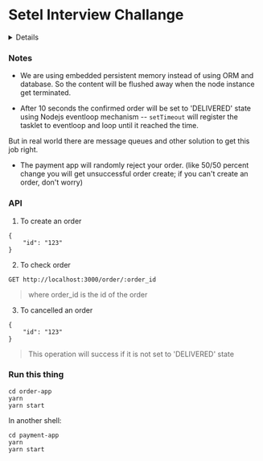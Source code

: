 # Setel Interview Challange

<details>Is okay bro... they ghosted me after I submitted this repo anyway.</details>

### Notes
* We are using embedded persistent memory instead of using ORM and database. So the content will be flushed away when the node instance get terminated.

* After 10 seconds the confirmed order will be set to 'DELIVERED' state using Nodejs eventloop mechanism -- `setTimeout` will register the tasklet to eventloop and loop until it reached the time.

But in real world there are message queues and other solution to get this job right.

* The payment app will randomly reject your order. (like 50/50 percent change you will get unsuccessful order create; if you can't create an order, don't worry)

### API

1. To create an order

```POST http://localhost:3000/order
{
    "id": "123"
}
```

2. To check order

```GET http://localhost:3000/order/:order_id```
> where order_id is the id of the order


3. To cancelled an order

```PUT http://localhost:3000/order
{
    "id": "123"
}
```
> This operation will success if it is not set to 'DELIVERED' state

### Run this thing

```
cd order-app
yarn
yarn start
```

In another shell:
```
cd payment-app
yarn
yarn start
```
